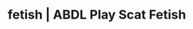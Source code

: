 ---
categories:
- NSFW Art
- Self-Pleasure
- ABDL Play
- Nerdy Seduction
- Sensual Cosplay
image: /assets/images/1747714096974.webp
layout: post
schema:
  description: Premium adult content featuring ABDL Play, Scat Fetish. High-quality
    artwork with sensual themes.
  keywords:
  - Real Couples
  - ABDL Play
  - Slow Burn
  - Gender-Fluid
  - Queer Kinks
  - Scat Fetish
  name: 1747714096974 | ABDL Play Scat Fetish
  type: VisualArtwork
seo:
  description: Featured content with high-quality Scat Fetish, ABDL Play. HD images
    available.
  keywords: Scat Fetish, ABDL Play
  og_image: /assets/images/1747714096974.webp
  schema_type: VisualArtwork
tags:
- '#fetish'
- ABDL Play
- Scat Fetish
title: fetish | ABDL Play Scat Fetish
---